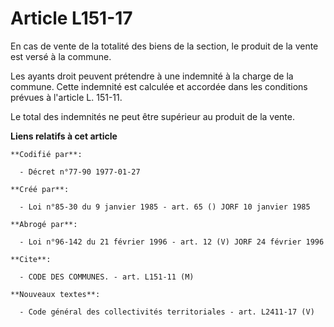 # Article L151-17

En cas de vente de la totalité des biens de la section, le produit de la vente est versé à la commune.

Les ayants droit peuvent prétendre à une indemnité à la charge de la commune. Cette indemnité est calculée et accordée dans
les conditions prévues à l'article L. 151-11.

Le total des indemnités ne peut être supérieur au produit de la vente.

**Liens relatifs à cet article**

	**Codifié par**:

	  - Décret n°77-90 1977-01-27

	**Créé par**:

	  - Loi n°85-30 du 9 janvier 1985 - art. 65 () JORF 10 janvier 1985

	**Abrogé par**:

	  - Loi n°96-142 du 21 février 1996 - art. 12 (V) JORF 24 février 1996

	**Cite**:

	  - CODE DES COMMUNES. - art. L151-11 (M)

	**Nouveaux textes**:

	  - Code général des collectivités territoriales - art. L2411-17 (V)

